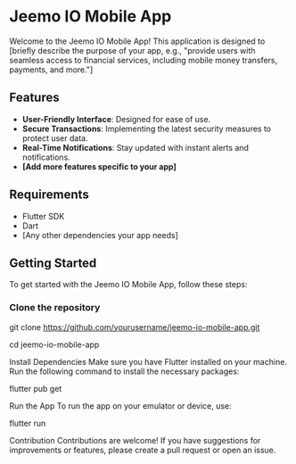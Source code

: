 # Jeemo IO Mobile App

Welcome to the Jeemo IO Mobile App! This application is designed to [briefly describe the purpose of your app, e.g., "provide users with seamless access to financial services, including mobile money transfers, payments, and more."] 

## Features

- **User-Friendly Interface**: Designed for ease of use.
- **Secure Transactions**: Implementing the latest security measures to protect user data.
- **Real-Time Notifications**: Stay updated with instant alerts and notifications.
- **[Add more features specific to your app]**

## Requirements

- Flutter SDK
- Dart
- [Any other dependencies your app needs]

## Getting Started

To get started with the Jeemo IO Mobile App, follow these steps:

### Clone the repository

git clone https://github.com/yourusername/jeemo-io-mobile-app.git

cd jeemo-io-mobile-app

Install Dependencies
Make sure you have Flutter installed on your machine. Run the following command to install the necessary packages:

flutter pub get

Run the App
To run the app on your emulator or device, use:

flutter run

Contribution
Contributions are welcome! If you have suggestions for improvements or features, please create a pull request or open an issue.
